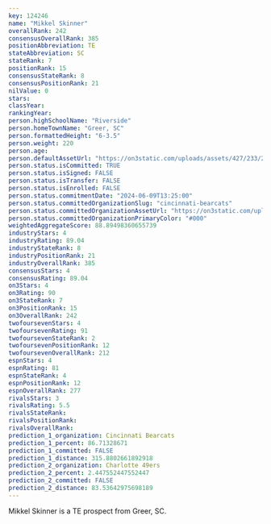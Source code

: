 ```yaml
---
key: 124246
name: "Mikkel Skinner"
overallRank: 242
consensusOverallRank: 385
positionAbbreviation: TE
stateAbbreviation: SC
stateRank: 7
positionRank: 15
consensusStateRank: 8
consensusPositionRank: 21
nilValue: 0
stars: 
classYear: 
rankingYear: 
person.highSchoolName: "Riverside"
person.homeTownName: "Greer, SC"
person.formattedHeight: "6-3.5"
person.weight: 220
person.age: 
person.defaultAssetUrl: "https://on3static.com/uploads/assets/427/233/233427.png"
person.status.isCommitted: TRUE
person.status.isSigned: FALSE
person.status.isTransfer: FALSE
person.status.isEnrolled: FALSE
person.status.commitmentDate: "2024-06-09T13:25:00"
person.status.committedOrganizationSlug: "cincinnati-bearcats"
person.status.committedOrganizationAssetUrl: "https://on3static.com/uploads/assets/877/149/149877.svg"
person.status.committedOrganizationPrimaryColor: "#000"
weightedAggregateScore: 88.89498360655739
industryStars: 4
industryRating: 89.04
industryStateRank: 8
industryPositionRank: 21
industryOverallRank: 385
consensusStars: 4
consensusRating: 89.04
on3Stars: 4
on3Rating: 90
on3StateRank: 7
on3PositionRank: 15
on3OverallRank: 242
twofoursevenStars: 4
twofoursevenRating: 91
twofoursevenStateRank: 2
twofoursevenPositionRank: 12
twofoursevenOverallRank: 212
espnStars: 4
espnRating: 81
espnStateRank: 4
espnPositionRank: 12
espnOverallRank: 277
rivalsStars: 3
rivalsRating: 5.5
rivalsStateRank: 
rivalsPositionRank: 
rivalsOverallRank: 
prediction_1_organization: Cincinnati Bearcats
prediction_1_percent: 86.71328671
prediction_1_committed: FALSE
prediction_1_distance: 315.8802661892918
prediction_2_organization: Charlotte 49ers
prediction_2_percent: 2.447552447552447
prediction_2_committed: FALSE
prediction_2_distance: 83.53642975698189
---
```

Mikkel Skinner is a TE prospect from Greer, SC.